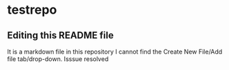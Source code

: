 # testrepo
## Editing this README file
It is a markdown file in this repository
I cannot find the Create New File/Add file tab/drop-down.
Isssue resolved
